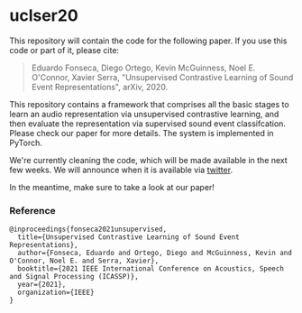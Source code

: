 # uclser20

This repository will contain the code for the following paper. If you use this code or part of it, please cite:

>Eduardo Fonseca, Diego Ortego, Kevin McGuinness, Noel E. O'Connor, Xavier Serra, "Unsupervised Contrastive Learning of Sound Event Representations", arXiv, 2020.
      
This repository contains a framework that comprises all the basic stages to learn an audio representation via unsupervised contrastive learning, and then evaluate the representation via supervised sound event classifcation. Please check our paper for more details. The system is implemented in PyTorch.

We're currently cleaning the code, which will be made available in the next few weeks. We will announce when it is available via <a href="https://twitter.com/edfonseca_" target="_blank">twitter</a>.

In the meantime, make sure to take a look at our paper!

### Reference
```
@inproceedings{fonseca2021unsupervised,
  title={Unsupervised Contrastive Learning of Sound Event Representations},
  author={Fonseca, Eduardo and Ortego, Diego and McGuinness, Kevin and O'Connor, Noel E. and Serra, Xavier},
  booktitle={2021 IEEE International Conference on Acoustics, Speech and Signal Processing (ICASSP)},
  year={2021},
  organization={IEEE}
}

```
